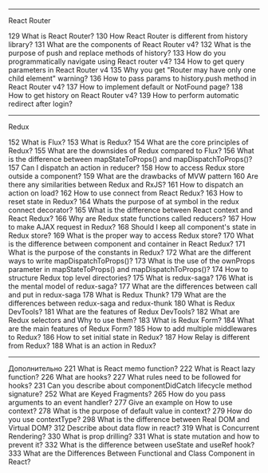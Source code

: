 
---

React Router

129 What is React Router?
130 How React Router is different from history library?
131 What are the <Router> components of React Router v4?
132 What is the purpose of push and replace methods of history?
133 How do you programmatically navigate using React router v4?
134 How to get query parameters in React Router v4
135 Why you get "Router may have only one child element" warning?
136 How to pass params to history.push method in React Router v4?
137 How to implement default or NotFound page?
138 How to get history on React Router v4?
139 How to perform automatic redirect after login?

---

Redux

152 What is Flux?
153 What is Redux?
154 What are the core principles of Redux?
155 What are the downsides of Redux compared to Flux?
156 What is the difference between mapStateToProps() and mapDispatchToProps()?
157 Can I dispatch an action in reducer?
158 How to access Redux store outside a component?
159 What are the drawbacks of MVW pattern
160 Are there any similarities between Redux and RxJS?
161 How to dispatch an action on load?
162 How to use connect from React Redux?
163 How to reset state in Redux?
164 Whats the purpose of at symbol in the redux connect decorator?
165 What is the difference between React context and React Redux?
166 Why are Redux state functions called reducers?
167 How to make AJAX request in Redux?
168 Should I keep all component's state in Redux store?
169 What is the proper way to access Redux store?
170 What is the difference between component and container in React Redux?
171 What is the purpose of the constants in Redux?
172 What are the different ways to write mapDispatchToProps()?
173 What is the use of the ownProps parameter in mapStateToProps() and mapDispatchToProps()?
174 How to structure Redux top level directories?
175 What is redux-saga?
176 What is the mental model of redux-saga?
177 What are the differences between call and put in redux-saga
178 What is Redux Thunk?
179 What are the differences between redux-saga and redux-thunk
180 What is Redux DevTools?
181 What are the features of Redux DevTools?
182 What are Redux selectors and Why to use them?
183 What is Redux Form?
184 What are the main features of Redux Form?
185 How to add multiple middlewares to Redux?
186 How to set initial state in Redux?
187 How Relay is different from Redux?
188 What is an action in Redux?

---

Дополнительно
221 What is React memo function?
222 What is React lazy function?
226 What are hooks?
227 What rules need to be followed for hooks?
231 Can you describe about componentDidCatch lifecycle method signature?
252 What are Keyed Fragments?
265 How do you pass arguments to an event handler?
277 Give an example on How to use context?
278 What is the purpose of default value in context?
279 How do you use contextType?
298 What is the difference between Real DOM and Virtual DOM?
312 Describe about data flow in react?
319 What is Concurrent Rendering?
330 What is prop drilling?
331 What is state mutation and how to prevent it?
332 What is the difference between useState and useRef hook?
333 What are the Differences Between Functional and Class Component in React?
